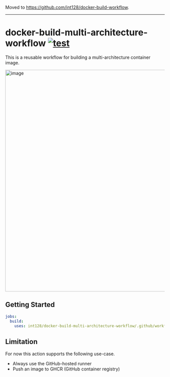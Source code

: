 Moved to https://github.com/int128/docker-build-workflow.

---

# docker-build-multi-architecture-workflow [![test](https://github.com/int128/docker-build-multi-architecture-workflow/actions/workflows/test.yaml/badge.svg)](https://github.com/int128/docker-build-multi-architecture-workflow/actions/workflows/test.yaml)

This is a reusable workflow for building a multi-architecture container image.

<img width="700" alt="image" src="https://user-images.githubusercontent.com/321266/209787155-1948c19e-6e78-4ec2-bfae-a288d8efed5e.png">

## Getting Started

```yaml
jobs:
  build:
    uses: int128/docker-build-multi-architecture-workflow/.github/workflows/build.yaml@v1
```

## Limitation

For now this action supports the following use-case.

- Always use the GitHub-hosted runner
- Push an image to GHCR (GitHub container registry)
